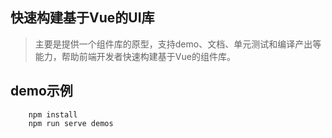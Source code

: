 ## 快速构建基于Vue的UI库
> 主要是提供一个组件库的原型，支持demo、文档、单元测试和编译产出等能力，帮助前端开发者快速构建基于Vue的组件库。

## demo示例
```
    npm install
    npm run serve demos
```

